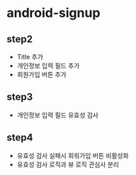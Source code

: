 # android-signup

## step2
- Title 추가
- 개인정보 입력 필드 추가
- 회원가입 버튼 추가

## step3
- 개인정보 입력 필드 유효성 검사

## step4
- 유효성 검사 실패시 회워가입 버튼 비활성화
- 유효성 검사 로직과 뷰 로직 관심사 분리